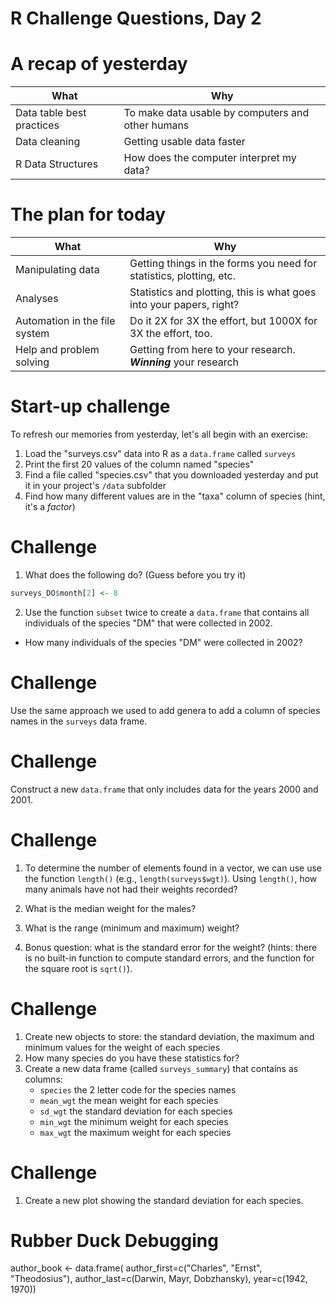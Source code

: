 R Challenge Questions, Day 2
========================================================

A recap of yesterday
====================

| What                      | Why |
|---------------------------|---------------------------------------------------|
| Data table best practices | To make data usable by computers and other humans |
| Data cleaning | Getting usable data faster |
| R Data Structures | How does the computer interpret my data? |

The plan for today
==================

| What                      | Why |
|---------------------------|---------------------------------------------------|
| Manipulating data | Getting things in the forms you need for statistics, plotting, etc. |
| Analyses | Statistics and plotting, this is what goes into your papers, right? |
| Automation in the file system | Do it 2X for 3X the effort, but 1000X for 3X the effort, too. |
| Help and problem solving | Getting from here to your research. ***Winning*** your research |


Start-up challenge
====================
To refresh our memories from yesterday, let's all begin with an exercise:

1.  Load the "surveys.csv" data into R as a `data.frame` called `surveys`
2.  Print the first 20 values of the column named "species"
3.  Find a file called "species.csv" that you downloaded yesterday and put it in your project's `/data` subfolder
4.  Find how many different values are in the "taxa" column of species (hint, it's a *factor*)


Challenge
=========

1. What does the following do? (Guess before you try it)

  
  ```r
  surveys_DO$month[2] <- 8
  ```

 
2. Use the function `subset` twice to create a `data.frame` that contains all
individuals of the species "DM" that were collected in 2002.
  * How many individuals of the species "DM" were collected in 2002?
  
Challenge
=========

Use the same approach we used to add genera to add a column of species names in the `surveys` data
frame.

Challenge
=========

Construct a new `data.frame` that only includes data
for the years 2000 and 2001.

Challenge
=========

1. To determine the number of elements found in a vector, we can use
use the function `length()` (e.g., `length(surveys$wgt)`). Using `length()`, how
many animals have not had their weights recorded?

2. What is the median weight for the males?

3. What is the range (minimum and maximum) weight?

4. Bonus question: what is the standard error for the weight? (hints: there is
   no built-in function to compute standard errors, and the function for the
   square root is `sqrt()`).
   
Challenge
=========

1. Create new objects to store: the standard deviation, the maximum and minimum
   values for the weight of each species
1. How many species do you have these statistics for?
1. Create a new data frame (called `surveys_summary`) that contains as columns:
   * `species` the 2 letter code for the species names
   * `mean_wgt` the mean weight for each species
   * `sd_wgt` the standard deviation for each species
   * `min_wgt`  the minimum weight for each species
   * `max_wgt`  the maximum weight for each species
   
Challenge
=========

1. Create a new plot showing the standard deviation for each species.


Rubber Duck Debugging
=====================

author_book <- data.frame(
	author_first=c("Charles", "Ernst", "Theodosius"),
  author_last=c(Darwin, Mayr, Dobzhansky),
  year=c(1942, 1970))

